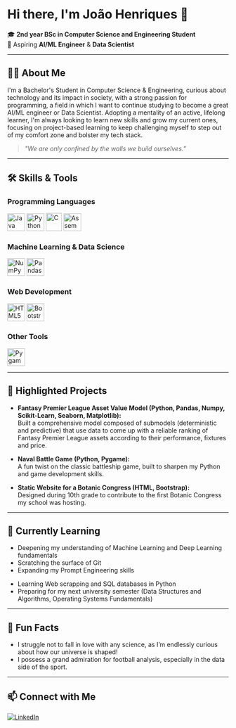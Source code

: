# Hi there, I'm João Henriques 👋

🎓 **2nd year BSc in Computer Science and Engineering Student**  
🚀 Aspiring **AI/ML Engineer** & **Data Scientist**

---

## 👨‍💻 About Me

I'm a Bachelor's Student in Computer Science & Engineering, curious about technology and its impact in society, with a strong passion for programming, a field in which I want to continue studying to become a great AI/ML engineer or Data Scientist. Adopting a mentality of an active, lifelong learner, I'm always looking to learn new skills and grow my current ones, focusing on project-based learning to keep challenging myself to step out of my comfort zone and bolster my tech stack.

> _"We are only confined by the walls we build ourselves."_

---

## 🛠️ Skills & Tools

### Programming Languages
<p>
  <img src="https://cdn.jsdelivr.net/gh/devicons/devicon/icons/java/java-original.svg" alt="Java" width="40" height="40"/>
  <img src="https://cdn.jsdelivr.net/gh/devicons/devicon/icons/python/python-original.svg" alt="Python" width="40" height="40"/>
  <img src="https://upload.wikimedia.org/wikipedia/commons/1/19/C_Logo.png" alt="C" width="36" height="40.5"/>
  <img src="https://victorxirau.tech/static/media/asm.634b4922.png" alt="Assembly" width="40" height="40"/>
</p>

### Machine Learning & Data Science
<p>
  <img src="https://cdn.jsdelivr.net/gh/devicons/devicon/icons/numpy/numpy-original.svg" alt="NumPy" width="40" height="40"/>
  <img src="https://cdn.jsdelivr.net/gh/devicons/devicon/icons/pandas/pandas-original.svg" alt="Pandas" width="40" height="40"/>
  <!--
  <img src="https://cdn.jsdelivr.net/gh/devicons/devicon/icons/tensorflow/tensorflow-original.svg" alt="TensorFlow" width="40" height="40"/>
  <img src="https://upload.wikimedia.org/wikipedia/commons/thumb/0/05/Scikit_learn_logo_small.svg/250px-Scikit_learn_logo_small.svg.png" alt="Scikit-Learn" width="40" height="40"/>
  <img src="https://upload.wikimedia.org/wikipedia/commons/thumb/5/58/XGBoost_logo.svg/250px-XGBoost_logo.svg.png" alt="XGBoost" width="40" height="40"/>
  <img src="https://matplotlib.org/3.5.0/_static/images/logo2.svg" alt="Matplotlib" width="40" height="40"/>
  <img src="https://seaborn.pydata.org/_images/logo-mark-lightbg.svg" alt="Seaborn" width="40" height="40"/>
  -->
</p>

### Web Development
<p>
  <img src="https://cdn.jsdelivr.net/gh/devicons/devicon/icons/html5/html5-original.svg" alt="HTML5" width="40" height="40"/>
  <img src="https://cdn.jsdelivr.net/gh/devicons/devicon/icons/bootstrap/bootstrap-original.svg" alt="Bootstrap" width="40" height="40"/>
</p>

### Other Tools
<p>
  <img src="https://www.pygame.org/docs/_static/pygame.ico" alt="Pygame" width="40" height="40"/>
</p>

---

## 🚩 Highlighted Projects

- **Fantasy Premier League Asset Value Model (Python, Pandas, Numpy, Scikit-Learn, Seaborn, Matplotlib):**  
  Built a comprehensive model composed of submodels (deterministic and predictive) that use data to come up with a reliable ranking of Fantasy Premier League assets according to their performance, fixtures and price.

- **Naval Battle Game (Python, Pygame):**  
  A fun twist on the classic battleship game, built to sharpen my Python and game development skills.

- **Static Website for a Botanic Congress (HTML, Bootstrap):**  
  Designed during 10th grade to contribute to the first Botanic Congress my school was hosting.

---

## 🌱 Currently Learning

- Deepening my understanding of Machine Learning and Deep Learning fundamentals
- Scratching the surface of Git
- Expanding my Prompt Engineering skills
<!--
- Solidifying and expanding my knowledge about Front-End and Back-End Development
- Discovering cutting-edge tools regarding Quantum Computing
-->
- Learning Web scrapping and SQL databases in Python
- Preparing for my next university semester (Data Structures and Algorithms, Operating Systems Fundamentals)

---

## 🤔 Fun Facts

- I struggle not to fall in love with any science, as I’m endlessly curious about how our universe is shaped!
- I possess a grand admiration for football analysis, especially in the data side of the sport.

---

## 📫 Connect with Me

[![LinkedIn](https://img.shields.io/badge/-João%20Henriques-blue?style=flat-square&logo=Linkedin&logoColor=white&link=https://www.linkedin.com/in/jmhenriques/)](https://www.linkedin.com/in/jmhenriques/)
